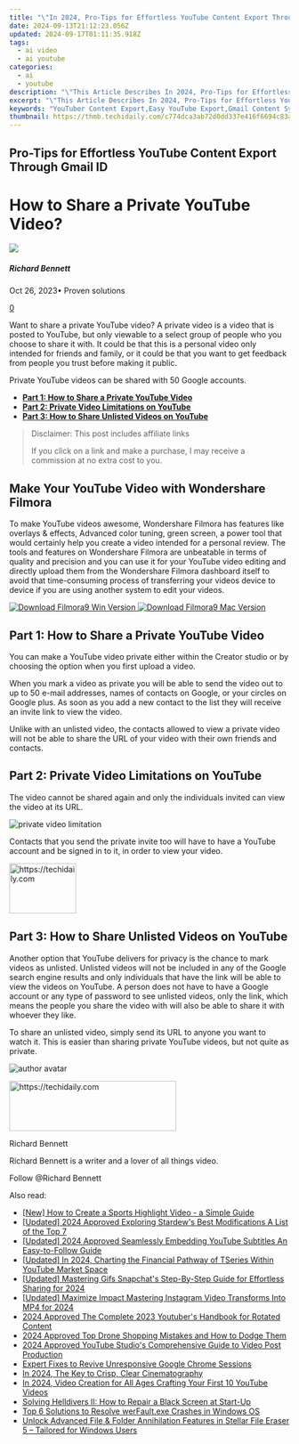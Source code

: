```yaml
---
title: "\"In 2024, Pro-Tips for Effortless YouTube Content Export Through Gmail ID\""
date: 2024-09-13T21:12:23.056Z
updated: 2024-09-17T01:11:35.918Z
tags:
  - ai video
  - ai youtube
categories:
  - ai
  - youtube
description: "\"This Article Describes In 2024, Pro-Tips for Effortless YouTube Content Export Through Gmail ID\""
excerpt: "\"This Article Describes In 2024, Pro-Tips for Effortless YouTube Content Export Through Gmail ID\""
keywords: "YouTuber Content Export,Easy YouTube Export,Gmail Content Sync,YouTube To Gmail,Email Video Transfer,Direct Video Import,Gmail ID for Videos"
thumbnail: https://thmb.techidaily.com/c774dca3ab72d0dd337e416f6694c83a3258e570406ced6f2d33110479fdae4a.jpg
---
```


## Pro-Tips for Effortless YouTube Content Export Through Gmail ID

# How to Share a Private YouTube Video?

![](https://images.wondershare.com/filmora/article-images/richard-bennett.jpg)

##### Richard Bennett

 Oct 26, 2023• Proven solutions

[0](#commentsBoxSeoTemplate)

Want to share a private YouTube video? A private video is a video that is posted to YouTube, but only viewable to a select group of people who you choose to share it with. It could be that this is a personal video only intended for friends and family, or it could be that you want to get feedback from people you trust before making it public.

Private YouTube videos can be shared with 50 Google accounts.

* [**Part 1: How to Share a Private YouTube Video**](#share)
* [**Part 2: Private Video Limitations on YouTube**](#limits)
* [**Part 3: How to Share Unlisted Videos on YouTube**](#unlisted)

>  Disclaimer: This post includes affiliate links
>
>  If you click on a link and make a purchase, I may receive a commission at no extra cost to you.
>

## Make Your YouTube Video with Wondershare Filmora

To make YouTube videos awesome, Wondershare Filmora has features like overlays & effects, Advanced color tuning, green screen, a power tool that would certainly help you create a video intended for a personal review. The tools and features on Wondershare Filmora are unbeatable in terms of quality and precision and you can use it for your YouTube video editing and directly upload them from the Wondershare Filmora dashboard itself to avoid that time-consuming process of transferring your videos device to device if you are using another system to edit your videos.

[![Download Filmora9 Win Version](https://images.wondershare.com/filmora/guide/download-btn-win.jpg) ](https://tools.techidaily.com/wondershare/filmora/download/) [![Download Filmora9 Mac Version](https://images.wondershare.com/filmora/guide/download-btn-mac.jpg) ](https://tools.techidaily.com/wondershare/filmora/download/)

## **Part 1: How to Share a Private YouTube Video**

You can make a YouTube video private either within the Creator studio or by choosing the option when you first upload a video.

When you mark a video as private you will be able to send the video out to up to 50 e-mail addresses, names of contacts on Google, or your circles on Google plus. As soon as you add a new contact to the list they will receive an invite link to view the video.

Unlike with an unlisted video, the contacts allowed to view a private video will not be able to share the URL of your video with their own friends and contacts.

## **Part 2: Private Video Limitations on YouTube**

The video cannot be shared again and only the individuals invited can view the video at its URL.

 ![private video limitation](https://images.wondershare.com/filmora/article-images/private-video-limitation.gif)

 Contacts that you send the private invite too will have to have a YouTube account and be signed in to it, in order to view your video.

<!-- affiliate ads begin -->
<a href="https://aligracehair.sjv.io/c/5597632/2135364/19272" target="_top" id="2135364">
  <img src="//a.impactradius-go.com/display-ad/19272-2135364" border="0" alt="https://techidaily.com" width="120" height="90"/>
</a>
<img height="0" width="0" src="https://aligracehair.sjv.io/i/5597632/2135364/19272" style="position:absolute;visibility:hidden;" border="0" />
<!-- affiliate ads end -->

## **Part 3: How to Share Unlisted Videos on YouTube**

Another option that YouTube delivers for privacy is the chance to mark videos as unlisted. Unlisted videos will not be included in any of the Google search engine results and only individuals that have the link will be able to view the videos on YouTube. A person does not have to have a Google account or any type of password to see unlisted videos, only the link, which means the people you share the video with will also be able to share it with whoever they like.

To share an unlisted video, simply send its URL to anyone you want to watch it. This is easier than sharing private YouTube videos, but not quite as private.

![author avatar](https://images.wondershare.com/filmora/article-images/richard-bennett.jpg)

<!-- affiliate ads begin -->
<a href="https://wigfever.sjv.io/c/5597632/2005184/22899" target="_top" id="2005184">
  <img src="//a.impactradius-go.com/display-ad/22899-2005184" border="0" alt="https://techidaily.com" width="300" height="90"/>
</a>
<img height="0" width="0" src="https://wigfever.sjv.io/i/5597632/2005184/22899" style="position:absolute;visibility:hidden;" border="0" />
<!-- affiliate ads end -->

Richard Bennett

Richard Bennett is a writer and a lover of all things video.

Follow @Richard Bennett

<ins class="adsbygoogle"
     style="display:block"
     data-ad-format="autorelaxed"
     data-ad-client="ca-pub-7571918770474297"
     data-ad-slot="1223367746"></ins>

<ins class="adsbygoogle"
     style="display:block"
     data-ad-client="ca-pub-7571918770474297"
     data-ad-slot="8358498916"
     data-ad-format="auto"
     data-full-width-responsive="true"></ins>

<span class="atpl-alsoreadstyle">Also read:</span>
<div><ul>
<li><a href="https://youtube-zero.techidaily.com/ow-to-create-a-sports-highlight-video-a-simple-guide/"><u>[New] How to Create a Sports Highlight Video - a Simple Guide</u></a></li>
<li><a href="https://video-capture.techidaily.com/updated-2024-approved-exploring-stardews-best-modifications-a-list-of-the-top-7/"><u>[Updated] 2024 Approved Exploring Stardew's Best Modifications A List of the Top 7</u></a></li>
<li><a href="https://youtube-zero.techidaily.com/ed-2024-approved-seamlessly-embedding-youtube-subtitles-an-easy-to-follow-guide/"><u>[Updated] 2024 Approved Seamlessly Embedding YouTube Subtitles An Easy-to-Follow Guide</u></a></li>
<li><a href="https://youtube-zero.techidaily.com/ed-in-2024-charting-the-financial-pathway-of-tseries-within-youtube-market-space/"><u>[Updated] In 2024, Charting the Financial Pathway of TSeries Within YouTube Market Space</u></a></li>
<li><a href="https://snapchat-videos.techidaily.com/updated-mastering-gifs-snapchats-step-by-step-guide-for-effortless-sharing-for-2024/"><u>[Updated] Mastering Gifs Snapchat's Step-By-Step Guide for Effortless Sharing for 2024</u></a></li>
<li><a href="https://instagram-video-recordings.techidaily.com/updated-maximize-impact-mastering-instagram-video-transforms-into-mp4-for-2024/"><u>[Updated] Maximize Impact Mastering Instagram Video Transforms Into MP4 for 2024</u></a></li>
<li><a href="https://youtube-zero.techidaily.com/approved-the-complete-2023-youtubers-handbook-for-rotated-content/"><u>2024 Approved The Complete 2023 Youtuber's Handbook for Rotated Content</u></a></li>
<li><a href="https://some-skills.techidaily.com/2024-approved-top-drone-shopping-mistakes-and-how-to-dodge-them/"><u>2024 Approved Top Drone Shopping Mistakes and How to Dodge Them</u></a></li>
<li><a href="https://youtube-zero.techidaily.com/approved-youtube-studios-comprehensive-guide-to-video-post-production/"><u>2024 Approved YouTube Studio's Comprehensive Guide to Video Post Production</u></a></li>
<li><a href="https://win-howtos.techidaily.com/expert-fixes-to-revive-unresponsive-google-chrome-sessions/"><u>Expert Fixes to Revive Unresponsive Google Chrome Sessions</u></a></li>
<li><a href="https://some-approaches.techidaily.com/in-2024-the-key-to-crisp-clear-cinematography/"><u>In 2024, The Key to Crisp, Clear Cinematography</u></a></li>
<li><a href="https://youtube-zero.techidaily.com/24-video-creation-for-all-ages-crafting-your-first-10-youtube-videos/"><u>In 2024, Video Creation for All Ages Crafting Your First 10 YouTube Videos</u></a></li>
<li><a href="https://win-answers.techidaily.com/solving-helldivers-ii-how-to-repair-a-black-screen-at-start-up/"><u>Solving Helldivers II: How to Repair a Black Screen at Start-Up</u></a></li>
<li><a href="https://common-error.techidaily.com/top-6-solutions-to-resolve-werfaultexe-crashes-in-windows-os/"><u>Top 6 Solutions to Resolve werFault.exe Crashes in Windows OS</u></a></li>
<li><a href="https://data-safeguard.techidaily.com/unlock-advanced-file-and-folder-annihilation-features-in-stellar-file-eraser-5-tailored-for-windows-users/"><u>Unlock Advanced File & Folder Annihilation Features in Stellar File Eraser 5 – Tailored for Windows Users</u></a></li>
</ul></div>


